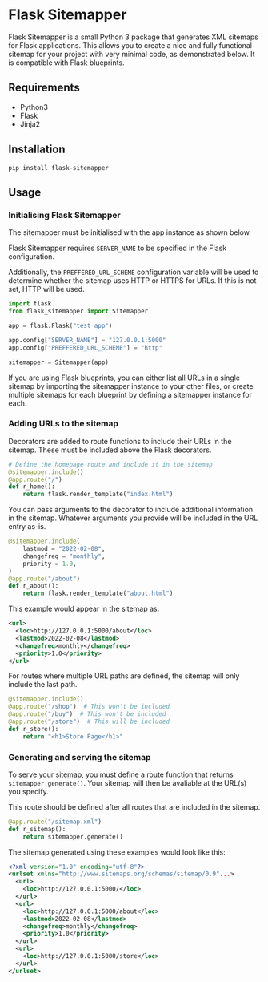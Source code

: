# Flask Sitemapper

Flask Sitemapper is a small Python 3 package that generates XML sitemaps for Flask applications. This allows you to create a nice and fully functional sitemap for your project with very minimal code, as demonstrated below. It is compatible with Flask blueprints.

## Requirements
* Python3
* Flask
* Jinja2

## Installation

```terminal
pip install flask-sitemapper
```

## Usage
### Initialising Flask Sitemapper
The sitemapper must be initialised with the app instance as shown below.

Flask Sitemapper requires `SERVER_NAME` to be specified in the Flask configuration.

Additionally, the `PREFFERED_URL_SCHEME` configuration variable will be used to determine whether the sitemap uses HTTP or HTTPS for URLs. If this is not set, HTTP will be used.

```python
import flask
from flask_sitemapper import Sitemapper

app = flask.Flask("test_app")

app.config["SERVER_NAME"] = "127.0.0.1:5000"
app.config["PREFFERED_URL_SCHEME"] = "http"

sitemapper = Sitemapper(app)
```

If you are using Flask blueprints, you can either list all URLs in a single sitemap by importing the sitemapper instance to your other files, or create multiple sitemaps for each blueprint by defining a sitemapper instance for each.

### Adding URLs to the sitemap
Decorators are added to route functions to include their URLs in the sitemap. These must be included above the Flask decorators.

```python
# Define the homepage route and include it in the sitemap
@sitemapper.include()
@app.route("/")
def r_home():
    return flask.render_template("index.html")
```

You can pass arguments to the decorator to include additional information in the sitemap. Whatever arguments you provide will be included in the URL entry as-is.

```python
@sitemapper.include(
    lastmod = "2022-02-08",
    changefreq = "monthly",
    priority = 1.0,
)
@app.route("/about")
def r_about():
    return flask.render_template("about.html")
```

This example would appear in the sitemap as:

```xml
<url>
  <loc>http://127.0.0.1:5000/about</loc>
  <lastmod>2022-02-08</lastmod>
  <changefreq>monthly</changefreq>
  <priority>1.0</priority>
</url>
```

For routes where multiple URL paths are defined, the sitemap will only include the last path.

```python
@sitemapper.include()
@app.route("/shop")  # This won't be included
@app.route("/buy")  # This won't be included
@app.route("/store")  # This will be included
def r_store():
    return "<h1>Store Page</h1>"
```

### Generating and serving the sitemap

To serve your sitemap, you must define a route function that returns `sitemapper.generate()`. Your sitemap will then be avaliable at the URL(s) you specify.

This route should be defined after all routes that are included in the sitemap.

```python
@app.route("/sitemap.xml")
def r_sitemap():
    return sitemapper.generate()
```

The sitemap generated using these examples would look like this:

```xml
<?xml version="1.0" encoding="utf-8"?>
<urlset xmlns="http://www.sitemaps.org/schemas/sitemap/0.9"...>
  <url>
    <loc>http://127.0.0.1:5000/</loc>
  </url>
  <url>
    <loc>http://127.0.0.1:5000/about</loc>
    <lastmod>2022-02-08</lastmod>
    <changefreq>monthly</changefreq>
    <priority>1.0</priority>
  </url>
  <url>
    <loc>http://127.0.0.1:5000/store</loc>
  </url>
</urlset>
```
